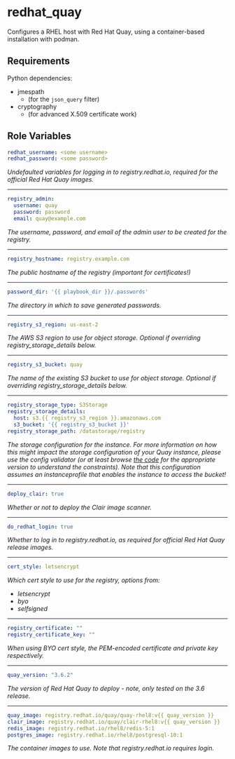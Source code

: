 redhat_quay
===========

Configures a RHEL host with Red Hat Quay, using a container-based installation with podman.

Requirements
------------

Python dependencies:

- jmespath
    - (for the `json_query` filter)
- cryptography
    - (for advanced X.509 certificate work)

Role Variables
--------------

```yaml
redhat_username: <some username>
redhat_password: <some password>
```

_Undefaulted variables for logging in to registry.redhat.io, required for the official Red Hat Quay images._

---

```yaml
registry_admin:
  username: quay
  password: password
  email: quay@example.com
```

_The username, password, and email of the admin user to be created for the registry._

---

```yaml
registry_hostname: registry.example.com
```

_The public hostname of the registry (important for certificates!)_

---

```yaml
password_dir: '{{ playbook_dir }}/.passwords'
```

_The directory in which to save generated passwords._

---

```yaml
registry_s3_region: us-east-2
```

_The AWS S3 region to use for object storage. Optional if overriding registry_storage_details below._

---

```yaml
registry_s3_bucket: quay
```

_The name of the existing S3 bucket to use for object storage. Optional if overriding registry_storage_details below._

---

```yaml
registry_storage_type: S3Storage
registry_storage_details:
  host: s3.{{ registry_s3_region }}.amazonaws.com
  s3_bucket: '{{ registry_s3_bucket }}'
registry_storage_path: /datastorage/registry
```

_The storage configuration for the instance. For more information on how this might impact the storage configuration of your Quay instance, please use the config validator (or at least browse [the code](https://github.com/quay/config-tool/blob/redhat-3.6/pkg/lib/fieldgroups/distributedstorage/distributedstorage.go) for the appropriate version to understand the constraints). Note that this configuration assumes an instanceprofile that enables the instance to access the bucket!_

---

```yaml
deploy_clair: true
```

_Whether or not to deploy the Clair image scanner._

---

```yaml
do_redhat_login: true
```

_Whether to log in to registry.redhat.io, as required for official Red Hat Quay release images._

---

```yaml
cert_style: letsencrypt
```

_Which cert style to use for the registry, options from:_

  - _letsencrypt_
  - _byo_
  - _selfsigned_

---

```yaml
registry_certificate: ""
registry_certificate_key: ""
```

_When using BYO cert style, the PEM-encoded certificate and private key respectively._

---

```yaml
quay_version: "3.6.2"
```

_The version of Red Hat Quay to deploy - note, only tested on the 3.6 release._

---

```yaml
quay_image: registry.redhat.io/quay/quay-rhel8:v{{ quay_version }}
clair_image: registry.redhat.io/quay/clair-rhel8:v{{ quay_version }}
redis_image: registry.redhat.io/rhel8/redis-5:1
postgres_image: registry.redhat.io/rhel8/postgresql-10:1
```

_The container images to use. Note that registry.redhat.io requires login._
